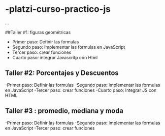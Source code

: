 # -platzi-curso-practico-js

...

##Taller #1: figuras geométricas

- Primer paso: Definir las formulas
- Segundo paso: Implementar las formulas en JavaScript
- Tercer paso: crear funciones
- Cuarto paso: integrar Javascritp con Html


## Taller #2: Porcentajes y Descuentos


-Primer paso: Definir las formulas
-Segundo paso: Implementar las formulas en JavaScript
-Tercer paso: crear funciones
-Cuarto paso: Integrar JS con HTML

## Taller #3 : promedio, mediana y moda

-Primer paso: Definir las formulas
-Segundo paso: Implementar las formulas en JavaScript
-Tercer paso: crear funciones

